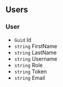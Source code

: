 ﻿## Users

### User

* ``Guid`` Id
* ``string`` FirstName
* ``string`` LastName
* ``string`` Username
* ``string`` Role
* ``string`` Token
* ``string`` Email
